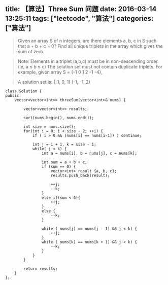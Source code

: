 title: 【算法】Three Sum 问题
date: 2016-03-14 13:25:11
tags: ["leetcode", "算法"]
categories: ["算法"]
---
> Given an array S of n integers, are there elements a, b, c in S such that a + b + c = 0? Find all unique triplets in the array which gives the sum of zero.

> Note:
> Elements in a triplet (a,b,c) must be in non-descending order. (ie, a ≤ b ≤ c)
> The solution set must not contain duplicate triplets.
> For example, given array S = {-1 0 1 2 -1 -4},

> A solution set is:
> (-1, 0, 1)
> (-1, -1, 2)

<!-- more -->

```
class Solution {
public:
    vector<vector<int>> threeSum(vector<int>& nums) {

        vector<vector<int>> results;

        sort(nums.begin(), nums.end());

        int size = nums.size();
        for(int i = 0; i < size - 2; ++i) {
            if ( i > 0 && (nums[i] == nums[i-1]) ) continue;

            int j = i + 1, k = size - 1;
            while( j < k) {
                int a = nums[i], b = nums[j], c = nums[k];

                int sum = a + b + c;
                if (sum == 0) {
                    vector<int> result {a, b, c};
                    results.push_back(result);

                    ++j;
                    --k;
                }
                else if(sum < 0){
                    ++j;
                }
                else {
                    --k;
                }

                while ( nums[j] == nums[j - 1] && j < k) {
                    ++j;
                }
                while ( nums[k] == nums[k + 1] && j < k) {
                    --k;
                }
            }
        }

        return results;
    }
};
```
